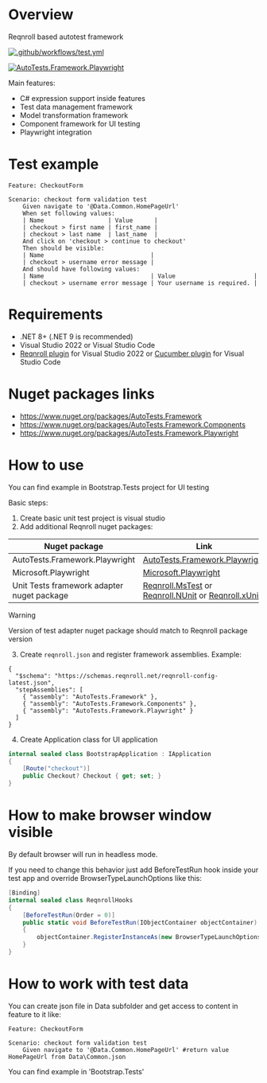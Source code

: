 # Overview

Reqnroll based autotest framework

[![.github/workflows/test.yml](https://github.com/Romfos/AutoTests.Framework/actions/workflows/test.yml/badge.svg)](https://github.com/Romfos/AutoTests.Framework/actions/workflows/test.yml)

[![AutoTests.Framework.Playwright](https://img.shields.io/nuget/v/AutoTests.Framework.Playwright?label=AutoTests.Framework.Playwright)](https://www.nuget.org/packages/AutoTests.Framework.Playwright)

Main features:
- C# expression support inside features
- Test data management framework
- Model transformation framework
- Component framework for UI testing
- Playwright integration

# Test example
```gherkin
Feature: CheckoutForm

Scenario: checkout form validation test
    Given navigate to '@Data.Common.HomePageUrl'
    When set following values:
    | Name                  | Value      |
    | checkout > first name | first_name |
    | checkout > last name  | last_name  |
    And click on 'checkout > continue to checkout'
    Then should be visible:
    | Name                              |
    | checkout > username error message |
    And should have following values:
    | Name                              | Value                      |
    | checkout > username error message | Your username is required. |
```

# Requirements
- .NET 8+ (.NET 9 is recommended)
- Visual Studio 2022 or Visual Studio Code
- [Reqnroll plugin](https://marketplace.visualstudio.com/items?itemName=Reqnroll.ReqnrollForVisualStudio2022) for Visual Studio 2022 or [Cucumber plugin](https://marketplace.visualstudio.com/items?itemName=CucumberOpen.cucumber-official) for Visual Studio Code

# Nuget packages links  
- https://www.nuget.org/packages/AutoTests.Framework
- https://www.nuget.org/packages/AutoTests.Framework.Components
- https://www.nuget.org/packages/AutoTests.Framework.Playwright

# How to use
You can find example in Bootstrap.Tests project for UI testing

Basic steps:
1) Create basic unit test project is visual studio
2) Add additional Reqnroll nuget packages:

| Nuget package                              | Link                                                                                                                                                                                                     |
|--------------------------------------------|----------------------------------------------------------------------------------------------------------------------------------------------------------------------------------------------------------|
| AutoTests.Framework.Playwright             | [AutoTests.Framework.Playwright](https://www.nuget.org/packages/AutoTests.Framework.Playwright)                                                                                                          |
| Microsoft.Playwright                       | [Microsoft.Playwright](https://www.nuget.org/packages/Microsoft.Playwright)                                                                                                                              |
| Unit Tests framework adapter nuget package | [Reqnroll.MsTest](https://www.nuget.org/packages/Reqnroll.MsTest) or  [Reqnroll.NUnit](https://www.nuget.org/packages/Reqnroll.NUnit) or [Reqnroll.xUnit](https://www.nuget.org/packages/Reqnroll.xUnit) |

> [!WARNING]  
> Version of test adapter nuget package should match to Reqnroll package version

3) Create `reqnroll.json` and register framework assemblies. Example:
```
{
  "$schema": "https://schemas.reqnroll.net/reqnroll-config-latest.json",
  "stepAssemblies": [
    { "assembly": "AutoTests.Framework" },
    { "assembly": "AutoTests.Framework.Components" },
    { "assembly": "AutoTests.Framework.Playwright" }
  ]
}
```
4) Create Application class for UI application

```csharp
internal sealed class BootstrapApplication : IApplication
{
    [Route("checkout")]
    public Checkout? Checkout { get; set; }
}
```

# How to make browser window visible
By default browser will run in headless mode.

If you need to change this behavior just add BeforeTestRun hook inside your test app and override BrowserTypeLaunchOptions like this:
```csharp
[Binding]
internal sealed class ReqnrollHooks
{
    [BeforeTestRun(Order = 0)]
    public static void BeforeTestRun(IObjectContainer objectContainer)
    {
        objectContainer.RegisterInstanceAs(new BrowserTypeLaunchOptions { Headless = false });
    }
}
```

# How to work with test data

You can create json file in Data subfolder and get access to content in feature to it like:
```gherkin
Feature: CheckoutForm

Scenario: checkout form validation test
    Given navigate to '@Data.Common.HomePageUrl' #return value HomePageUrl from Data\Common.json
```
You can find example in 'Bootstrap.Tests'



